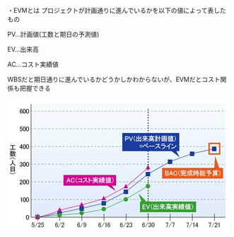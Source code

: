 ・EVMとは
プロジェクトが計画通りに進んでいるかを以下の値によって表したもの

PV...計画値(工数と期日の予測値)

EV...出来高

AC...コスト実績値

WBSだと期日通りに進んでいるかどうかしかわからないが、EVMだとコスト関係も把握できる

![EVMの例](./image/EVM.png)